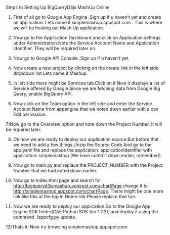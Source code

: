 Steps to Setting Up BigQueryD3js MashUp Online

1) First of all go to Google App Engine .Sign up if u haven’t yet and create an application. Lets name it simplemashup.appspot.com . This is where we will be hosting out Mash Up application.

2) Now go to the Application Dashboard and click on Application settings under Administration.Note the Service Account Name and Application Identifier. They will be required later on.

3) Now go to Google API Console .Sign up if u haven’t yet.

4) Now create a new project by clicking on the create link in the left side dropdown list.Lets name it Mashup.

5) In left side there might be Services tab.Click on it.Now it displays a list of Service offered by Google.Since we are fetching data from Google Big Query, enable BigQuery API.

6) Now click on the Team option in the left side and enter the Service Account Name from appengine that we noted down earlier with a can Edit permission.

7)Now go to the Overview option and note down the Project Number. It will be required later.

8) Ok now we are ready to deploy our application source.But before that we need to add a few things.Unzip the Source Code.And go to the app.yaml file and replace the application: applicationIdentifier with application: simplemashup (We have noted it down earlier, remember!)

9) Now go to main.py and replace the PROJECT_NUMBER with the Project Number that we had noted down earlier.

10) Now go to index.html page and search for http://bigqueryd3jsmashup.appspot.com/chartPage change it to http://simplemashup.appspot.com/chartPage. There might be one more link like this at the top in Home link.Please replace that too.

11) Now we are ready to deploy our application.Go to the Google App Engine SDK folder(GAE Python SDK Ver 1.7.3), and deploy it using the command ./appcfg.py update .

12)Thats it! Now try browsing simplemashup.appspot.com.